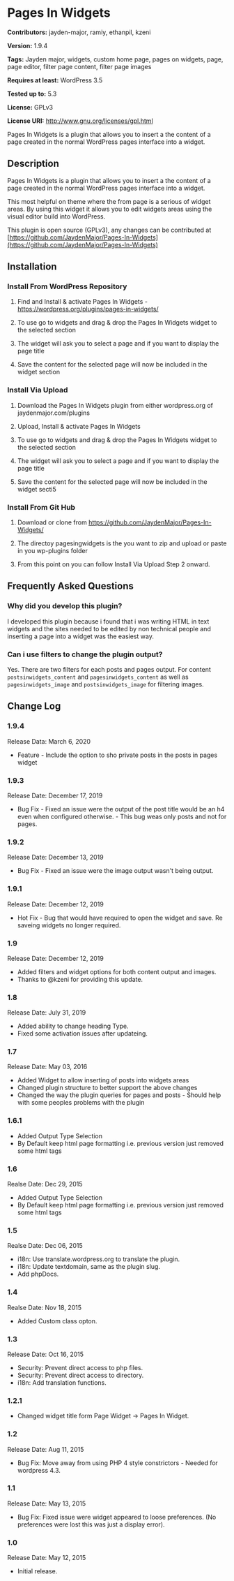 # Pages In Widgets

**Contributors:** jayden-major, ramiy, ethanpil, kzeni

**Version:** 1.9.4

**Tags:** Jayden major, widgets, custom home page, pages on widgets, page, page editor, filter page content, filter page images

**Requires at least:** WordPress 3.5

**Tested up to:** 5.3

**License:** GPLv3

**License URI:** http://www.gnu.org/licenses/gpl.html

Pages In Widgets is a plugin that allows you to insert a the content of a page created in the normal WordPress pages interface into a widget.


## Description 
Pages In Widgets is a plugin that allows you to insert a the content of a page created in the normal WordPress pages interface into a widget.

This most helpful on theme where the from page is a serious of widget areas. By using this widget it allows you to edit widgets areas using the visual editor build into WordPress.

This plugin is open source (GPLv3), any changes can be contributed at [https://github.com/JaydenMajor/Pages-In-Widgets](https://github.com/JaydenMajor/Pages-In-Widgets)

## Installation

### Install From WordPress Repository
1. Find and Install & activate Pages In Widgets - https://wordpress.org/plugins/pages-in-widgets/

2. To use go to widgets and drag & drop the Pages In Widgets widget to the selected section

3. The widget will ask you to select a page and if you want to display the page title

4. Save the content for the selected page will now be included in the widget section

### Install Via Upload 
1. Download the Pages In Widgets plugin from either wordpress.org of jaydenmajor.com/plugins

2. Upload, Install & activate Pages In Widgets

3. To use go to widgets and drag & drop the Pages In Widgets widget to the selected section

4. The widget will ask you to select a page and if you want to display the page title

5. Save the content for the selected page will now be included in the widget secti5

### Install From Git Hub
1. Download or clone from https://github.com/JaydenMajor/Pages-In-Widgets/

2. The directoy pagesingwidgets is the you want to zip and upload or paste in you wp-plugins folder

3. From this point on you can follow Install Via Upload Step 2 onward.


## Frequently Asked Questions

### Why did you develop this plugin?
I developed this plugin because i found that i was writing HTML in text widgets and the sites needed to be edited by non technical people and inserting a page into a widget was the easiest way.

### Can i use filters to change the plugin output?
Yes. There are two filters for each posts and pages output. For content `postsinwidgets_content` and `pagesinwidgets_content` as well as `pagesinwidgets_image` and `postsinwidgets_image` for filtering images.

## Change Log
### 1.9.4
Release Data: March 6, 2020
* Feature - Include the option to sho private posts in the posts in pages widget

### 1.9.3
Release Date: December 17, 2019
* Bug Fix - Fixed an issue were the output of the post title would be an h4 even when configured otherwise. - This bug weas only posts and not for pages.

### 1.9.2
Release Date: December 13, 2019
* Bug Fix - Fixed an issue were the image output wasn't being output.

### 1.9.1
Release Date: December 12, 2019
* Hot Fix - Bug that would have required to open the widget and save. Re saveing widgets no longer required.

### 1.9
Release Date: December 12, 2019
* Added filters and widget options for both content output and images.
* Thanks to @kzeni for providing this update.

### 1.8
Release Date: July 31, 2019
* Added ability to change heading Type.
* Fixed some activation issues after updateing.

### 1.7
Release Date: May 03, 2016
* Added Widget to allow inserting of posts into widgets areas
* Changed plugin structure to better support the above changes
* Changed the way the plugin queries for pages and posts - Should help with some peoples problems with the plugin

### 1.6.1
* Added Output Type Selection
* By Default keep html page formatting i.e. previous version just removed some html tags

### 1.6
Realse Date: Dec 29, 2015
* Added Output Type Selection
* By Default keep html page formatting i.e. previous version just removed some html tags

### 1.5
Realse Date: Dec 06, 2015
* i18n: Use translate.wordpress.org to translate the plugin.
* i18n: Update textdomain, same as the plugin slug.
* Add phpDocs.

### 1.4
Realse Date: Nov 18, 2015
* Added Custom class opton.

### 1.3
Release Date: Oct 16, 2015
* Security: Prevent direct access to php files.
* Security: Prevent direct access to directory.
* i18n: Add translation functions.

### 1.2.1
* Changed widget title form Page Widget -> Pages In Widget.

### 1.2
Release Date: Aug 11, 2015
* Bug Fix: Move away from using PHP 4 style constrictors - Needed for wordpress 4.3.

### 1.1
Release Date: May 13, 2015
* Bug Fix: Fixed issue were widget appeared to loose preferences. (No preferences were lost this was just a display error).

### 1.0
Release Date: May 12, 2015

* Initial release.
